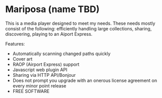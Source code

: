 Mariposa (name TBD)
===================

This is a media player designed to meet my needs.  These needs mostly consist
of the following: efficiently handling large collections, sharing, discovering, playing to an Aiport Express.

Features:

 * Automatically scanning changed paths quickly
 * Cover art
 * RAOP (Airport Express) support
 * Javascript web plugin API
 * Sharing via HTTP API/Bonjour
 * Does not prompt you upgrade with an onerous license agreement on every minor point release 
 * FREE SOFTWARE

